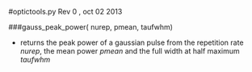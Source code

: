 #optictools.py
Rev 0 , oct 02 2013

###gauss\_peak\_power( nurep, pmean, taufwhm)
* returns the peak power of a gaussian pulse from the repetition rate *nurep*, the mean power *pmean* and the full width at half maximum *taufwhm*
